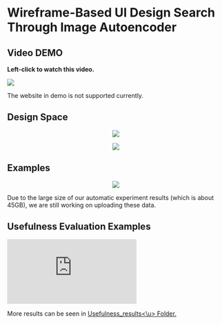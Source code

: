 Wireframe-Based UI Design Search Through Image Autoencoder
============================================================

## Video DEMO
<p><b>Left-click to watch this video.</b></p>

[![](https://github.com/fsewae/fse_wae/blob/master/database_img/how.PNG)](https://youtu.be/S9tQZWY1UrY "UI Design Search Demo")

The website in demo is not supported currently.

## Design Space
<p align="center"><img src="https://github.com/fsewae/fse_wae/blob/master/database_img/DesignSpace.png"></p>

<p align="center"><img src="https://github.com/fsewae/fse_wae/blob/master/database_img/database.png"></p>



## Examples
<p align="center"><img src="https://github.com/fsewae/fse_wae/blob/master/database_img/approach_example.png"></p>

Due to the large size of our automatic experiment results (which is about 45GB), we are still working on uploading these data.

## Usefulness Evaluation Examples
![Usefulness Examples](https://github.com/fsewae/fse_wae/blob/master/database_img/Usefulness_example.pdf)

<p>More results can be seen in <u> Usefulness_results<\u> Folder.<p>
